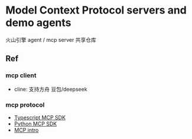 # Model Context Protocol servers and demo agents
火山引擎 agent / mcp server 共享仓库

## Ref
### mcp client
- cline: 支持方舟 豆包/deepseek
### mcp protocol
- [Typescript MCP SDK](https://github.com/modelcontextprotocol/typescript-sdk)
- [Python MCP SDK](https://github.com/modelcontextprotocol/python-sdk)
- [MCP intro](https://modelcontextprotocol.io/introduction)

